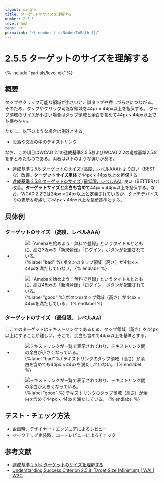 ```yaml
---
layout: single
title: ターゲットのサイズを理解する
number: 2.5.5
level: AAA
tags: sc
permalink: "{{ number | scNumberToPath }}/"
---
```


# 2.5.5 ターゲットのサイズを理解する

{% include "partials/level.njk" %}

## 概要

タップやクリック可能な領域が小さいと、誤タップや押しづらさにつながる。
そのため、タップやクリック可能な領域を44px × 44px以上を担保する。
タップ領域のサイズが小さい場合はタップ領域と余白を含めて44px × 44px以上でも構わない。

ただし、以下のような場合は例外とする。

- 段落や文章の中のテキストリンク

なお、この項目はWCAG 2.1の達成基準2.5.5およびWCAG 2.2の達成基準2.5.8をまとめたものである。両者は以下のような違いがある。
- [達成基準 2.5.5 ターゲットのサイズ (高度、レベルAAA)](https://waic.jp/docs/WCAG21/Understanding/target-size.html): より良い（BESTな）改善。**ターゲットサイズ単体**で44px × 44px以上を担保する。
- [達成基準 2.5.8 ターゲットのサイズ (最低限、レベルAA)](https://www.w3.org/WAI/WCAG22/Understanding/target-size-minimum.html): 良い（BETTERな）改善。**ターゲットサイズと余白も含めて**44px × 44px以上を担保する。なお、WCAG 2.2では24px × 24px以上と定義されているが、タッチデバイスでの表示を考慮して44px × 44px以上を最低基準とする。

## 具体例

### ターゲットのサイズ （高度、レベルAAA）

<ul class="Figurelist">
<li>
<figure>
<img src="/img/2/5/5/2.5.5_1_ng.jpg" alt="「Amebaを始めよう！無料で登録」というタイトルとともに、高さ32pxの「新規登録」「ログイン」ボタンが配置されている。" />
<figcaption>
{% label "bad" %}
ボタンのタップ領域（高さ）が44px × 44pxを満たしていない。
{% endlabel %}
</figcaption>
</figure>
</li>
<li>
<figure>
<img src="/img/2/5/5/2.5.5_1_ok.jpg" alt="「Amebaを始めよう！無料で登録」というタイトルとともに、高さ48pxの「新規登録」「ログイン」ボタンが配置されている。" />
<figcaption>
{% label "good" %}
ボタンのタップ領域（高さ）が44px × 44pxを満たしている。
{% endlabel %}
</figcaption>
</figure>
</li>
</ul>

### ターゲットのサイズ （最低限、レベルAA）

ここでのターゲットはテキストリンクであるため、タップ領域（高さ）を44px以上にすることが難しい。そこで、余白も含めて44px以上を基準とする。

<ul class="Figurelist">
<li>
<figure>
<img src="/img/2/5/5/2.5.5_2_ng.jpg" alt="テキストリンクが一覧で表示されており、テキストリンク間の余白が小さくなっている。" />
<figcaption>
{% label "bad" %}
テキストリンクのタップ領域（高さ）が余白を含めても44px × 44pxを満たしていない。
{% endlabel %}
</figcaption>
</figure>
</li>
<li>
<figure>
<img src="/img/2/5/5/2.5.5_2_ok.jpg" alt="テキストリンクが一覧で表示されており、テキストリンク間の余白が大きくなっている。" />
<figcaption>
{% label "good" %}
テキストリンクのタップ領域（高さ）が余白を含めて44px × 44pxを満たしている。
{% endlabel %}
</figcaption>
</figure>
</li>
</ul>

## テスト・チェック方法
- 企画時、デザイナー・エンジニアによるレビュー
- マークアップ実装時、コードレビューによるチェック

## 参考文献
- [達成基準 2.5.5: ターゲットのサイズを理解する](https://waic.jp/docs/WCAG21/Understanding/target-size.html)
- [Understanding Success Criterion 2.5.8: Target Size (Minimum) | WAI | W3C](https://www.w3.org/WAI/WCAG22/Understanding/target-size-minimum.html)
